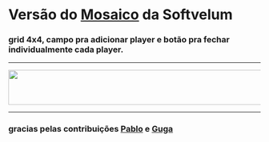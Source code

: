 # Versão do [Mosaico](https://softvelum.com/sldp/mosaic_demo/) da Softvelum




 ### grid 4x4, campo pra adicionar player e botão pra fechar individualmente cada player.
 


______

<img src="https://github.com/zittox/multiview_nimble/assets/67715164/de7253e2-0491-4fcd-a4d3-5e0f6664765e" width="600" height="70">

____

### gracias pelas contribuições [Pablo](https://github.com/pablotsola) e [Guga](https://github.com/gugacdb2) 
